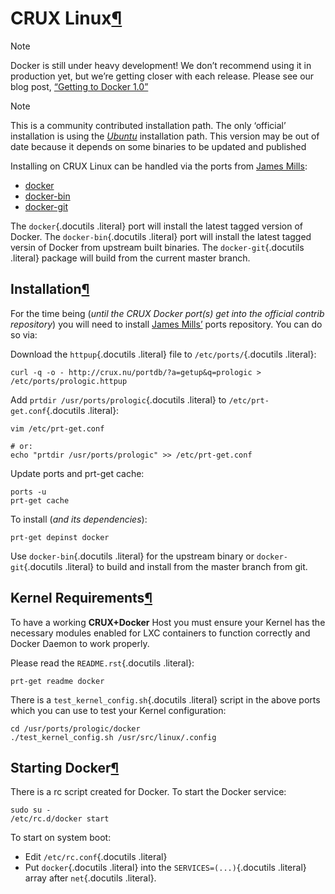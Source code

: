 CRUX Linux[¶](#crux-linux "Permalink to this headline")
=======================================================

Note

Docker is still under heavy development! We don’t recommend using it in
production yet, but we’re getting closer with each release. Please see
our blog post, [“Getting to Docker
1.0”](http://blog.docker.io/2013/08/getting-to-docker-1-0/)

Note

This is a community contributed installation path. The only ‘official’
installation is using the [*Ubuntu*](../ubuntulinux/#ubuntu-linux)
installation path. This version may be out of date because it depends on
some binaries to be updated and published

Installing on CRUX Linux can be handled via the ports from [James
Mills](http://prologic.shortcircuit.net.au/):

-   [docker](https://bitbucket.org/prologic/ports/src/tip/docker/)
-   [docker-bin](https://bitbucket.org/prologic/ports/src/tip/docker-bin/)
-   [docker-git](https://bitbucket.org/prologic/ports/src/tip/docker-git/)

The `docker`{.docutils .literal} port will install the latest tagged
version of Docker. The `docker-bin`{.docutils .literal} port will
install the latest tagged versin of Docker from upstream built binaries.
The `docker-git`{.docutils .literal} package will build from the current
master branch.

Installation[¶](#installation "Permalink to this headline")
-----------------------------------------------------------

For the time being (*until the CRUX Docker port(s) get into the official
contrib repository*) you will need to install [James
Mills’](https://bitbucket.org/prologic/ports) ports repository. You can
do so via:

Download the `httpup`{.docutils .literal} file to
`/etc/ports/`{.docutils .literal}:

    curl -q -o - http://crux.nu/portdb/?a=getup&q=prologic > /etc/ports/prologic.httpup

Add `prtdir /usr/ports/prologic`{.docutils .literal} to
`/etc/prt-get.conf`{.docutils .literal}:

    vim /etc/prt-get.conf

    # or:
    echo "prtdir /usr/ports/prologic" >> /etc/prt-get.conf

Update ports and prt-get cache:

    ports -u
    prt-get cache

To install (*and its dependencies*):

    prt-get depinst docker

Use `docker-bin`{.docutils .literal} for the upstream binary or
`docker-git`{.docutils .literal} to build and install from the master
branch from git.

Kernel Requirements[¶](#kernel-requirements "Permalink to this headline")
-------------------------------------------------------------------------

To have a working **CRUX+Docker** Host you must ensure your Kernel has
the necessary modules enabled for LXC containers to function correctly
and Docker Daemon to work properly.

Please read the `README.rst`{.docutils .literal}:

    prt-get readme docker

There is a `test_kernel_config.sh`{.docutils .literal} script in the
above ports which you can use to test your Kernel configuration:

    cd /usr/ports/prologic/docker
    ./test_kernel_config.sh /usr/src/linux/.config

Starting Docker[¶](#starting-docker "Permalink to this headline")
-----------------------------------------------------------------

There is a rc script created for Docker. To start the Docker service:

    sudo su -
    /etc/rc.d/docker start

To start on system boot:

-   Edit `/etc/rc.conf`{.docutils .literal}
-   Put `docker`{.docutils .literal} into the `SERVICES=(...)`{.docutils
    .literal} array after `net`{.docutils .literal}.

